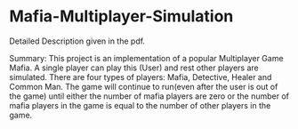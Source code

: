 # Mafia-Multiplayer-Simulation

Detailed Description given in the pdf. 

Summary: This project is an implementation of a popular Multiplayer Game Mafia. A single player can play this (User) and rest other players are simulated. There are four types of players: Mafia, Detective, Healer and Common Man.  The game will continue to run(even after the user is out of the game) until either the number of mafia players are zero or the number of mafia players in the game is equal to the number of other players in the game. 
